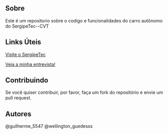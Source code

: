 ## Sobre

Este é um repositorio sobre o codigo e funcionalidades do carro autônomo do SergipeTec--CVT

## Links Úteis
[Visite o SergipeTec](https://sergipetec.org.br/)

[Veja a minha entrevista!](https://seduc.se.gov.br/alunos-desenvolvem-carrinho-de-controle-remoto-autonomo-no-colegio-estadual-armindo-guarana/)

## Contribuindo

Se você quiser contribuir, por favor, faça um fork do repositório e envie um pull request.

## Autores

@guilherme_5547
@wellington_guedesss
